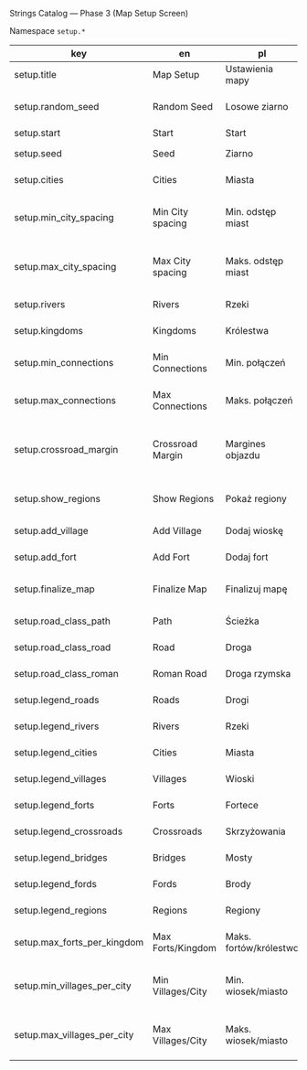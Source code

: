 Strings Catalog — Phase 3 (Map Setup Screen)

Namespace `setup.*`

| key           | en          | pl               | note |
|---------------|-------------|------------------|------|
| setup.title   | Map Setup   | Ustawienia mapy  | screen title |
| setup.random_seed | Random Seed | Losowe ziarno | assign random seed |
| setup.start   | Start       | Start            | begin game |
| setup.seed    | Seed        | Ziarno           | random seed |
| setup.cities  | Cities      | Miasta           | number of cities |
| setup.min_city_spacing | Min City spacing | Min. odstęp miast | minimum distance between cities |
| setup.max_city_spacing | Max City spacing | Maks. odstęp miast | maximum distance between cities |
| setup.rivers  | Rivers      | Rzeki            | number of rivers |
| setup.kingdoms | Kingdoms   | Królestwa        | number of kingdoms |
| setup.min_connections | Min Connections | Min. połączeń | minimum road connections |
| setup.max_connections | Max Connections | Maks. połączeń | maximum road connections |
| setup.crossroad_margin | Crossroad Margin | Margines objazdu | detour threshold for removing direct road |
| setup.show_regions | Show Regions | Pokaż regiony | toggle region overlay |
| setup.add_village | Add Village | Dodaj wioskę | insert village node |
| setup.add_fort | Add Fort | Dodaj fort | insert fort node |
| setup.finalize_map | Finalize Map | Finalizuj mapę | lock map and send to host |
| setup.road_class_path | Path | Ścieżka | road type option |
| setup.road_class_road | Road | Droga | road type option |
| setup.road_class_roman | Roman Road | Droga rzymska | road type option |
| setup.legend_roads | Roads | Drogi | legend toggle |
| setup.legend_rivers | Rivers | Rzeki | legend toggle |
| setup.legend_cities | Cities | Miasta | legend toggle |
| setup.legend_villages | Villages | Wioski | legend toggle |
| setup.legend_forts | Forts | Fortece | legend toggle |
| setup.legend_crossroads | Crossroads | Skrzyżowania | legend toggle |
| setup.legend_bridges | Bridges | Mosty | legend toggle |
| setup.legend_fords | Fords | Brody | legend toggle |
| setup.legend_regions | Regions | Regiony | legend toggle |
| setup.max_forts_per_kingdom | Max Forts/Kingdom | Maks. fortów/królestwo | limit forts per kingdom |
| setup.min_villages_per_city | Min Villages/City | Min. wiosek/miasto | minimum villages near each city |
| setup.max_villages_per_city | Max Villages/City | Maks. wiosek/miasto | maximum villages near each city |
